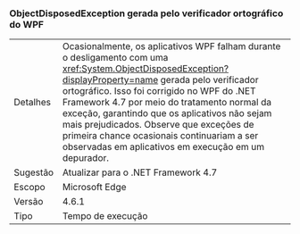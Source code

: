 ### <a name="objectdisposedexception-thrown-by-wpf-spellchecker"></a>ObjectDisposedException gerada pelo verificador ortográfico do WPF

|   |   |
|---|---|
|Detalhes|Ocasionalmente, os aplicativos WPF falham durante o desligamento com uma <xref:System.ObjectDisposedException?displayProperty=name> gerada pelo verificador ortográfico. Isso foi corrigido no WPF do .NET Framework 4.7 por meio do tratamento normal da exceção, garantindo que os aplicativos não sejam mais prejudicados. Observe que exceções de primeira chance ocasionais continuariam a ser observadas em aplicativos em execução em um depurador.|
|Sugestão|Atualizar para o .NET Framework 4.7|
|Escopo|Microsoft Edge|
|Versão|4.6.1|
|Tipo|Tempo de execução|

